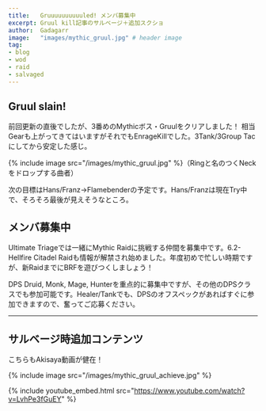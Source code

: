 ```yaml
---
title:   Gruuuuuuuuuuled! メンバ募集中
excerpt: Gruul kill記事のサルベージ＋追加スクショ
author:  Gadagarr
image:   "images/mythic_gruul.jpg" # header image
tag:
- blog
- wod
- raid
- salvaged
---
```


## Gruul slain!

前回更新の直後でしたが、3番めのMythicボス・Gruulをクリアしました！ 相当Gearも上がってきてはいますがそれでもEnrageKillでした。3Tank/3Group Tacにしてから安定した感じ。

{% include image src="/images/mythic_gruul.jpg" %}（Ringと名のつくNeckをドロップする曲者）

次の目標はHans/Franz→Flamebenderの予定です。Hans/Franzは現在Try中で、そろそろ最後が見えそうなところ。

## メンバ募集中

Ultimate Triageでは一緒にMythic Raidに挑戦する仲間を募集中です。6.2-Hellfire Citadel Raidも情報が解禁され始めました。年度初めで忙しい時期ですが、新RaidまでにBRFを遊びつくしましょう！

DPS Druid, Monk, Mage, Hunterを重点的に募集中ですが、その他のDPSクラスでも参加可能です。Healer/Tankでも、DPSのオフスペックがあればすぐに参加できますので、奮ってご応募ください。

-----

## サルベージ時追加コンテンツ

こちらもAkisaya動画が健在！

{% include image src="/images/mythic_gruul_achieve.jpg" %}

{% include youtube_embed.html src="https://www.youtube.com/watch?v=LvhPe3fGuEY" %}
